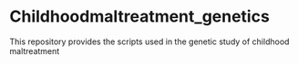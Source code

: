 # Childhoodmaltreatment_genetics
This repository provides the scripts used in the genetic study of childhood maltreatment
